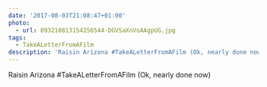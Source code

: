 ```yaml
---
date: '2017-08-03T21:08:47+01:00'
photo:
  - url: 893210813154156544-DGVSaXnVoAAgpUG.jpg
tags:
  - TakeALetterFromAFilm
description: 'Raisin Arizona #TakeALetterFromAFilm (Ok, nearly done now) '
---
```

Raisin Arizona #TakeALetterFromAFilm (Ok, nearly done now) 
